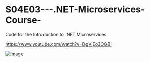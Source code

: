 # S04E03---.NET-Microservices-Course-
Code for the Introduction to .NET Microservices


https://www.youtube.com/watch?v=DgVjEo3OGBI

![image](https://user-images.githubusercontent.com/3206450/154861596-bdd592cf-97b8-4fa0-9117-c971de76d2b7.png)
